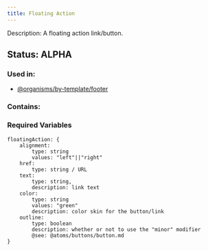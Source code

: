 ```yaml
---
title: Floating Action
---
```

Description: A floating action link/button.

## Status: ALPHA

### Used in:
- [@organisms/by-template/footer](?p=organisms-footer)

### Contains:


### Required Variables
~~~
floatingAction: {
    alignment:
        type: string
        values: "left"||"right"
    href: 
        type: string / URL
    text: 
        type: string,
        description: link text
    color: 
        type: string
        values: "green"
        description: color skin for the button/link
    outline:
        type: boolean
        description: whether or not to use the "minor" modifier
        @see: @atoms/buttons/button.md
}
~~~
